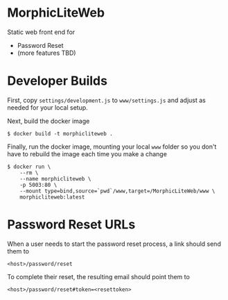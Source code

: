 # MorphicLiteWeb

Static web front end for

- Password Reset
- (more features TBD)

# Developer Builds

First, copy `settings/development.js` to `www/settings.js` and adjust as needed for your
local setup.

Next, build the docker image

````
$ docker build -t morphicliteweb .
````

Finally, run the docker image, mounting your local `www` folder so you don't have
to rebuild the image each time you make a change
````
$ docker run \
    --rm \
    --name morphicliteweb \
    -p 5003:80 \
    --mount type=bind,source=`pwd`/www,target=/MorphicLiteWeb/www \
    morphicliteweb:latest
````

# Password Reset URLs

When a user needs to start the password reset process, a link should send them to

````
<host>/password/reset
````

To complete their reset, the resulting email should point them to

````
<host>/password/reset#token=<resettoken>
````